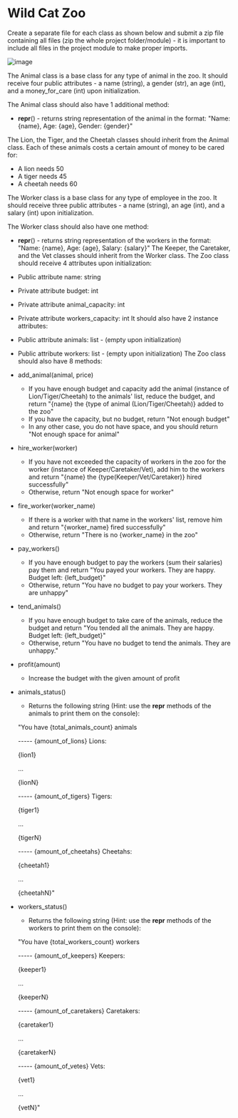 # Wild Cat Zoo
Create a separate file for each class as shown below and submit a zip file containing all files (zip the whole project folder/module) - it is important to include all files in the project module to make proper imports.

![image](https://user-images.githubusercontent.com/104040753/200065231-87dd47a4-80ff-4219-abf7-e59cc7c1db71.png)

The Animal class is a base class for any type of animal in the zoo. It should receive four public attributes - a name (string), a gender (str), an age (int), and a money_for_care (int) upon initialization.

The Animal class should also have 1 additional method:
- __repr__() - returns string representation of the animal in the format: "Name: {name}, Age: {age}, Gender: {gender}"

The Lion, the Tiger, and the Cheetah classes should inherit from the Animal class. Each of these animals costs a certain amount of money to be cared for:
- A lion needs 50
- A tiger needs 45
- A cheetah needs 60

The Worker class is a base class for any type of employee in the zoo. It should receive three public attributes - a name (string), an age (int), and a salary (int) upon initialization.

The Worker class should also have one method:
- __repr__() - returns string representation of the workers in the format: "Name: {name}, Age: {age}, Salary: {salary}"
The Keeper, the Caretaker, and the Vet classes should inherit from the Worker class.
The Zoo class should receive 4 attributes upon initialization:
- Public attribute name: string
- Private attribute budget: int
- Private attribute animal_capacity: int
- Private attribute workers_capacity: int
It should also have 2 instance attributes:
- Public attribute animals: list - (empty upon initialization)
- Public attribute workers: list - (empty upon initialization)
The Zoo class should also have 8 methods:
- add_animal(animal, price)
    - If you have enough budget and capacity add the animal (instance of Lion/Tiger/Cheetah) to the animals' list, reduce the budget, and return "{name} the {type of animal (Lion/Tiger/Cheetah)} added to the zoo"
    - If you have the capacity, but no budget, return "Not enough budget"
    - In any other case, you do not have space, and you should return "Not enough space for animal"
- hire_worker(worker)
    - If you have not exceeded the capacity of workers in the zoo for the worker (instance of Keeper/Caretaker/Vet), add him to the workers and return "{name} the {type(Keeper/Vet/Caretaker)} hired successfully"
    - Otherwise, return "Not enough space for worker"
- fire_worker(worker_name)
    - If there is a worker with that name in the workers' list, remove him and return "{worker_name} fired successfully"
    - Otherwise, return "There is no {worker_name} in the zoo"
- pay_workers()
    - If you have enough budget to pay the workers (sum their salaries) pay them and return "You payed your workers. They are happy. Budget left: {left_budget}"
    - Otherwise, return "You have no budget to pay your workers. They are unhappy"
- tend_animals()
    - If you have enough budget to take care of the animals, reduce the budget and return "You tended all the animals. They are happy. Budget left: {left_budget}"
    - Otherwise, return "You have no budget to tend the animals. They are unhappy."
- profit(amount)
    - Increase the budget with the given amount of profit
- animals_status()
    - Returns the following string (Hint: use the __repr__ methods of the animals to print them on the console):

    "You have {total_animals_count} animals

    ----- {amount_of_lions} Lions:

    {lion1}

    …
    
    {lionN}
    
    ----- {amount_of_tigers} Tigers:
    
    {tiger1}
    
    …
    
    {tigerN}
    
    ----- {amount_of_cheetahs} Cheetahs:
    
    {cheetah1}
    
    …
    
    {cheetahN}"

- workers_status()
    - Returns the following string (Hint: use the __repr__ methods of the workers to print them on the console):
    
    "You have {total_workers_count} workers
    
    ----- {amount_of_keepers} Keepers:
    
    {keeper1}
    
    …
    
    {keeperN}
    
    ----- {amount_of_caretakers} Caretakers:
    
    {caretaker1}
    
    …
    
    {caretakerN}
    
    ----- {amount_of_vetes} Vets:
    
    {vet1}
    
    …
    
    {vetN}"
